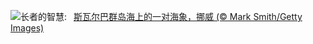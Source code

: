 ![](https://www.bing.com/th?id=OHR.WalrusSvalbard_ZH-CN6343458320_UHD.jpg&w=1000)长者的智慧:&nbsp;&ensp;[斯瓦尔巴群岛海上的一对海象，挪威 (© Mark Smith/Getty Images)](https://www.bing.com/th?id=OHR.WalrusSvalbard_ZH-CN6343458320_UHD.jpg)
<br><br/>
